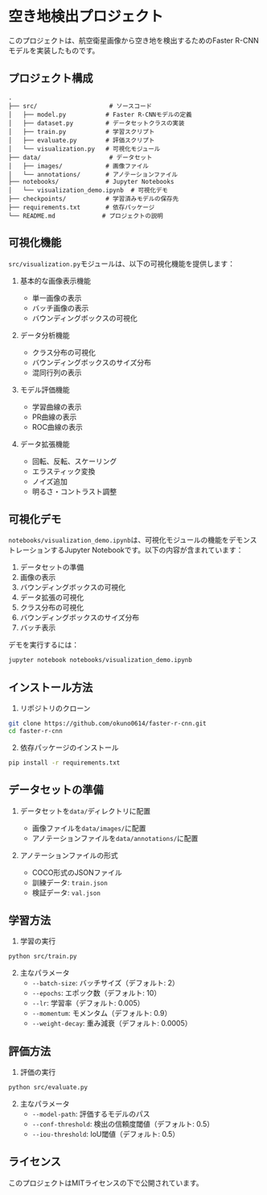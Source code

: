 # 空き地検出プロジェクト

このプロジェクトは、航空衛星画像から空き地を検出するためのFaster R-CNNモデルを実装したものです。

## プロジェクト構成

```
.
├── src/                    # ソースコード
│   ├── model.py           # Faster R-CNNモデルの定義
│   ├── dataset.py         # データセットクラスの実装
│   ├── train.py           # 学習スクリプト
│   ├── evaluate.py        # 評価スクリプト
│   └── visualization.py   # 可視化モジュール
├── data/                   # データセット
│   ├── images/            # 画像ファイル
│   └── annotations/       # アノテーションファイル
├── notebooks/             # Jupyter Notebooks
│   └── visualization_demo.ipynb  # 可視化デモ
├── checkpoints/           # 学習済みモデルの保存先
├── requirements.txt       # 依存パッケージ
└── README.md             # プロジェクトの説明
```

## 可視化機能

`src/visualization.py`モジュールは、以下の可視化機能を提供します：

1. 基本的な画像表示機能
   - 単一画像の表示
   - バッチ画像の表示
   - バウンディングボックスの可視化

2. データ分析機能
   - クラス分布の可視化
   - バウンディングボックスのサイズ分布
   - 混同行列の表示

3. モデル評価機能
   - 学習曲線の表示
   - PR曲線の表示
   - ROC曲線の表示

4. データ拡張機能
   - 回転、反転、スケーリング
   - エラスティック変換
   - ノイズ追加
   - 明るさ・コントラスト調整

## 可視化デモ

`notebooks/visualization_demo.ipynb`は、可視化モジュールの機能をデモンストレーションするJupyter Notebookです。以下の内容が含まれています：

1. データセットの準備
2. 画像の表示
3. バウンディングボックスの可視化
4. データ拡張の可視化
5. クラス分布の可視化
6. バウンディングボックスのサイズ分布
7. バッチ表示

デモを実行するには：
```bash
jupyter notebook notebooks/visualization_demo.ipynb
```

## インストール方法

1. リポジトリのクローン
```bash
git clone https://github.com/okuno0614/faster-r-cnn.git
cd faster-r-cnn
```

2. 依存パッケージのインストール
```bash
pip install -r requirements.txt
```

## データセットの準備

1. データセットを`data/`ディレクトリに配置
   - 画像ファイルを`data/images/`に配置
   - アノテーションファイルを`data/annotations/`に配置

2. アノテーションファイルの形式
   - COCO形式のJSONファイル
   - 訓練データ: `train.json`
   - 検証データ: `val.json`

## 学習方法

1. 学習の実行
```bash
python src/train.py
```

2. 主なパラメータ
   - `--batch-size`: バッチサイズ（デフォルト: 2）
   - `--epochs`: エポック数（デフォルト: 10）
   - `--lr`: 学習率（デフォルト: 0.005）
   - `--momentum`: モメンタム（デフォルト: 0.9）
   - `--weight-decay`: 重み減衰（デフォルト: 0.0005）

## 評価方法

1. 評価の実行
```bash
python src/evaluate.py
```

2. 主なパラメータ
   - `--model-path`: 評価するモデルのパス
   - `--conf-threshold`: 検出の信頼度閾値（デフォルト: 0.5）
   - `--iou-threshold`: IoU閾値（デフォルト: 0.5）

## ライセンス

このプロジェクトはMITライセンスの下で公開されています。 